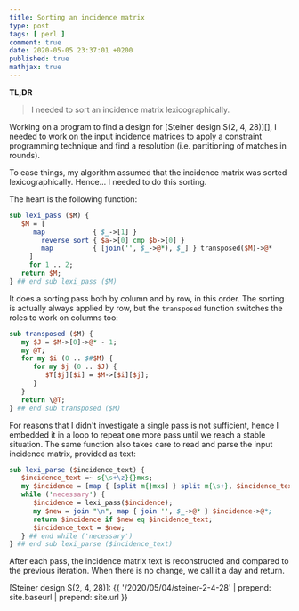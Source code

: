 ```yaml
---
title: Sorting an incidence matrix
type: post
tags: [ perl ]
comment: true
date: 2020-05-05 23:37:01 +0200
published: true
mathjax: true
---
```


**TL;DR**

> I needed to sort an incidence matrix lexicographically.

Working on a program to find a design for [Steiner design S(2, 4,
28)][], I needed to work on the input incidence matrices to apply a
constraint programming technique and find a resolution (i.e.
partitioning of matches in rounds).

To ease things, my algorithm assumed that the incidence matrix was
sorted lexicographically. Hence... I needed to do this sorting.

The heart is the following function:

```perl
sub lexi_pass ($M) {
   $M = [
      map            { $_->[1] }
        reverse sort { $a->[0] cmp $b->[0] }
        map          { [join('', $_->@*), $_] } transposed($M)->@*
     ]
     for 1 .. 2;
   return $M;
} ## end sub lexi_pass ($M)
```

It does a sorting pass both by column and by row, in this order. The
sorting is actually always applied by row, but the `transposed` function
switches the roles to work on columns too:

```perl
sub transposed ($M) {
   my $J = $M->[0]->@* - 1;
   my @T;
   for my $i (0 .. $#$M) {
      for my $j (0 .. $J) {
         $T[$j][$i] = $M->[$i][$j];
      }
   }
   return \@T;
} ## end sub transposed ($M)
```

For reasons that I didn't investigate a single pass is not sufficient,
hence I embedded it in a loop to repeat one more pass until we reach a
stable situation. The same function also takes care to read and parse
the input incidence matrix, provided as text:

```perl
sub lexi_parse ($incidence_text) {
   $incidence_text =~ s{\s+\z}{}mxs;
   my $incidence = [map { [split m{}mxs] } split m{\s+}, $incidence_text];
   while ('necessary') {
      $incidence = lexi_pass($incidence);
      my $new = join "\n", map { join '', $_->@* } $incidence->@*;
      return $incidence if $new eq $incidence_text;
      $incidence_text = $new;
   } ## end while ('necessary')
} ## end sub lexi_parse ($incidence_text)
```

After each pass, the incidence matrix text is reconstructed and compared
to the previous iteration. When there is no change, we call it a day and
return.

[Steiner design S(2, 4, 28)]: {{ '/2020/05/04/steiner-2-4-28' | prepend: site.baseurl | prepend: site.url }}

